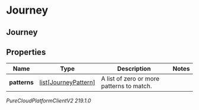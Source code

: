 # Journey

## Journey

## Properties

|Name | Type | Description | Notes|
|------------ | ------------- | ------------- | -------------|
| **patterns** | [list[JourneyPattern]](JourneyPattern) | A list of zero or more patterns to match. | |



_PureCloudPlatformClientV2 219.1.0_
